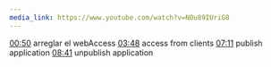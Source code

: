 ```yaml
---
media_link: https://www.youtube.com/watch?v=N0u89IUriG8
---
```

[00:50](https://www.youtube.com/watch?t=50&v=N0u89IUriG8)
arreglar el webAccess
[03:48](https://www.youtube.com/watch?t=228&v=N0u89IUriG8)
access from clients
[07:11](https://www.youtube.com/watch?t=431&v=N0u89IUriG8)
publish application
[08:41](https://www.youtube.com/watch?t=521&v=N0u89IUriG8)
unpublish application
